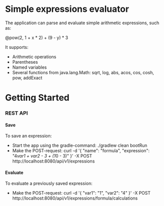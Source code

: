 # Simple expressions evaluator

The application can parse and evaluate simple arithmetic expressions, such as:

@pow(2, 1 + x * 2) + (9 - y) * 3

It supports:
* Arithmetic operations
* Parentheses
* Named variables
* Several functions from java.lang.Math: sqrt, log, abs, acos, cos, cosh, pow, addExact

# Getting Started

### REST API
#### Save
To save an expression:
* Start the app using the gradle-command: ./gradlew clean bootRun
* Make the POST-request: curl -d '{ "name": "formula", "expression": "4*var1 + var2 - 3 + (1*0 - 3)" }' -X POST http://localhost:8080/api/v1/expressions

#### Evaluate
To evaluate a previously saved expression:
* Make the POST-request: curl -d '{ "var1": "1", "var2": "4" }' -X POST http://localhost:8080/api/v1/expressions/formula/calculations


